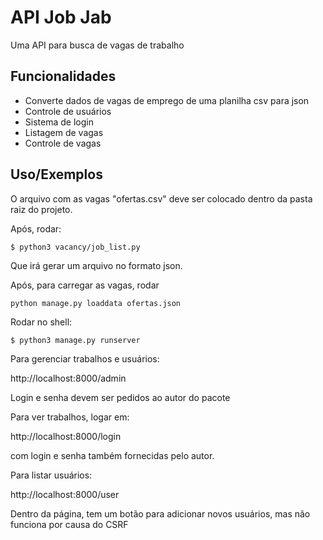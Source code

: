 
# API Job Jab

Uma API para busca de vagas de trabalho



## Funcionalidades

- Converte dados de vagas de emprego de uma planilha csv para json
- Controle de usuários
- Sistema de login
- Listagem de vagas
- Controle de vagas


## Uso/Exemplos

O arquivo com as vagas "ofertas.csv" deve ser colocado dentro da pasta raiz do projeto.

Após, rodar:

```shell
$ python3 vacancy/job_list.py
```

Que irá gerar um arquivo no formato json.

Após, para carregar as vagas, rodar

```shell
python manage.py loaddata ofertas.json
```

Rodar no shell:

```shell
$ python3 manage.py runserver
```

Para gerenciar trabalhos e usuários:

http://localhost:8000/admin

Login e senha devem ser pedidos ao autor do pacote

Para ver trabalhos, logar em:

http://localhost:8000/login

com login e senha também fornecidas pelo autor.

Para listar usuários:

http://localhost:8000/user

Dentro da página, tem um botão para adicionar novos usuários, mas não funciona por causa do CSRF


